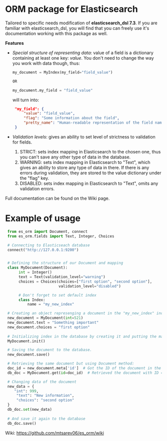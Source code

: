 ORM package for Elasticsearch
=================

Tailored to specific needs modification of **elasticsearch_dsl 7.3**.
If you are familiar with elasticsearch_dsl, you will find that you can freely
use it's documentation working with this package as well.

**Features**

 - *Special structure of representing data*: value of a field is a dictionary 
   containing at least one key: *value*. You don't need to change the way 
   you work with data though, thus:
   
   ```python
   my_document = MyIndex(my_field="field_value") 
   
   OR
   
   my_document.my_field = "field_value"
   ``` 
   will turn into:
   ```json
    "my_field": {
        "value": "field_value",
        "flag": "Some information about the field",
        "pretty_name": "Human-readable representation of the field name"
    }
    ```
 - *Validation levels*: gives an ability to set level of strictness to
   validation for fields.
   1. STRICT: sets index mapping in Elasticsearch to the chosen one, 
      thus you can't save any other type of data in the database.
   2. WARNING: sets index mapping in Elasticsearch to "Text", which gives
      an ability to store any type of data in there. If there is any errors
      during validation, they are stored to the value dictionary 
      under the "flag" key.
   3. DISABLED: sets index mapping in Elasticsearch to "Text", omits any
   validation errors.
      
Full documentation can be found on the Wiki page.

Example of usage
==========

```python
 from es_orm import Document, connect
 from es_orm.fields import Text, Integer, Choices

 # Connecting to Elasticseach database
 connect("http://127.0.0.1:9200")


 # Defining the structure of our Document and mapping
 class MyDocument(Document):
      int = Integer()
      text = Text(validation_level="warning")
      choices = Choices(choices=["first option", "second option"], 
                        validation_level="disabled")

      # Don't forget to set default index
      class Index:
          name = "my_new_index"

 # Creating an object represenging a document in the "my_new_index" index
 new_document = MyDocument(int=521)
 new_document.text = "Something important"
 new_document.choices = "first option"
 
 # Initializing index in the database by creating it and putting the mapping:
 MyDocument.init()

 # Saving the document to the database.
 new_document.save()

 # Retrieving the same document but using Document method:
 doc_id = new_document.meta['id']  # Got the ID of the document in the ES
 db_doc = MyDocument.get(id=doc_id)  # Retrieved the document with ID = doc_id

 # Changing data of the document
 new_data = {
    "int": 999,
     "text": "New information",
     "choices": "second option"
 } 
 db_doc.set(new_data)
 
 # And save it again to the database 
 db_doc.save()
 ```

Wiki: https://github.com/mtsarev06/es_orm/wiki